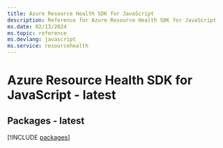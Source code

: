 ```yaml
---
title: Azure Resource Health SDK for JavaScript
description: Reference for Azure Resource Health SDK for JavaScript
ms.date: 02/13/2024
ms.topic: reference
ms.devlang: javascript
ms.service: resourcehealth
---
```

# Azure Resource Health SDK for JavaScript - latest
## Packages - latest
[!INCLUDE [packages](resource-health-index.md)]